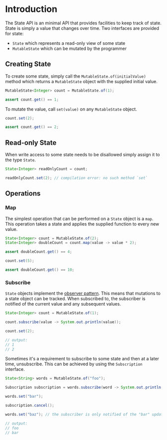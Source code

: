 [observer-pattern]: https://en.wikipedia.org/wiki/Observer_pattern

# Introduction

The State API is an minimal API that provides facilities to keep track of
state. State is simply a value that changes over time. Two interfaces are
provided for state:
- `State` which represents a read-only view of some state
- `MutableState` which can be mutated by the programmer

## Creating State

To create some state, simply call the `MutableState.of(initialValue)` method
which returns a `MutableState` object with the supplied initial value.
```java
MutableState<Integer> count = MutableState.of(1);

assert count.get() == 1;
```

To mutate the value, call `set(value)` on any `MutableState` object.
```java
count.set(2);

assert count.get() == 2;
```

## Read-only State

When write access to some state needs to be disallowed simply assign it to the
type `State`.
```java {3}
State<Integer> readOnlyCount = count;

readOnlyCount.set(2); // compilation error: no such method `set`
```

## Operations

### Map

The simplest operation that can be performed on a `State` object is a `map`.
This operation takes a state and applies the supplied function to every new
value.
```java
State<Integer> count = MutableState.of(2);
State<Integer> doubleCount = count.map(value -> value * 2);

assert doubleCount.get() == 4;

count.set(5);

assert doubleCount.get() == 10;
```

### Subscribe

`State` objects implement the [observer pattern][observer-pattern]. This means
that mutations to a state object can be tracked. When subscribed to, the
subscriber is notified of the current value and any subsequent values.
```java
State<Integer> count = MutableState.of(1);

count.subscribe(value -> System.out.println(value));

count.set(2);

// output:
// 1
// 2
```

Sometimes it's a requirement to subscribe to some state and then at a later
time, unsubscribe. This can be achieved by using the `Subscription` interface.
```java
State<String> words = MutableState.of("foo");

Subscription subscription = words.subscribe(word -> System.out.println(word));

words.set("bar");

subscription.cancel();

words.set("baz"); // the subscriber is only notified of the "bar" update

// output:
// foo
// bar
```
